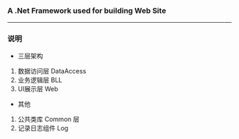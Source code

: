 ### A .Net Framework used for building Web Site
---

### 说明

* 三层架构

1. 数据访问层 DataAccess
2. 业务逻辑层 BLL
3. UI展示层 Web

* 其他
1. 公共类库 Common 层
2. 记录日志组件 Log



